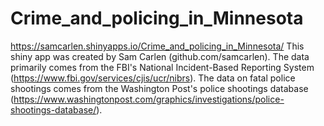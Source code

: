 # Crime_and_policing_in_Minnesota
https://samcarlen.shinyapps.io/Crime_and_policing_in_Minnesota/
This shiny app was created by Sam Carlen (github.com/samcarlen). The data primarily comes from the FBI's National Incident-Based Reporting System (https://www.fbi.gov/services/cjis/ucr/nibrs). The data on fatal police shootings comes from the Washington Post's police shootings database (https://www.washingtonpost.com/graphics/investigations/police-shootings-database/).
